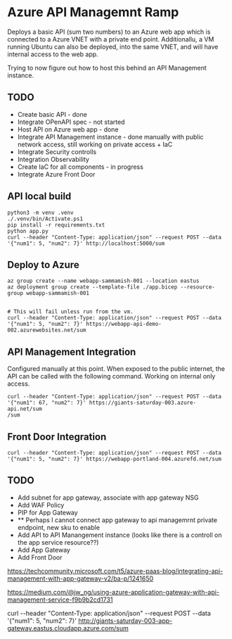 # Azure API Managemnt Ramp

Deploys a basic API (sum two numbers) to an Azure web app which is connected to a Azure VNET with a private end point. Additionallu, a VM running Ubuntu can also be deployed, into the same VNET, and will have internal access to the web app. 

Trying to now figure out how to host this behind an API Management instance.

## TODO

- Create basic API - done
- Integrate OPenAPI spec - not started
- Host API on Azure web app - done
- Integrate API Management instance - done manually with public network access, still working on private access + IaC
- Integrate Security controlls
- Integration Observability
- Create IaC for all components - in progress
- Integrate Azure Front Door

## API local build

```
python3 -m venv .venv
./.venv/bin/Activate.ps1
pip install -r requirements.txt
python app.py
curl --header "Content-Type: application/json" --request POST --data '{"num1": 5, "num2": 7}' http://localhost:5000/sum
```

## Deploy to Azure

```
az group create --name webapp-sammamish-001 --location eastus
az deployment group create --template-file ./app.bicep --resource-group webapp-sammamish-001  


# This will fail unless run from the vm. 
curl --header "Content-Type: application/json" --request POST --data '{"num1": 5, "num2": 7}' https://webapp-api-demo-002.azurewebsites.net/sum
```

## API Management Integration

Configured manually at this point. When exposed to the public internet, the API can be called with the following command. Working on internal only access.

```
curl --header "Content-Type: application/json" --request POST --data '{"num1": 67, "num2": 7}' https://giants-saturday-003.azure-api.net/sum
/sum

```

## Front Door Integration

```
curl --header "Content-Type: application/json" --request POST --data '{"num1": 5, "num2": 7}' https://webapp-portland-004.azurefd.net/sum
```

## TODO

- Add subnet for app gateway, associate with app gateway NSG
- Add WAF Policy
- PIP for App Gateway
- ** Perhaps I cannot connect app gateway to api managemrnt private endpoint, new sku to enable
- Add API to API Manangement instance (looks like there is a controll on the app service resource??)
- Add App Gateway
- Add Front Door

https://techcommunity.microsoft.com/t5/azure-paas-blog/integrating-api-management-with-app-gateway-v2/ba-p/1241650

https://medium.com/@jw_ng/using-azure-application-gateway-with-api-management-service-f9b9b2cd1731


curl --header "Content-Type: application/json" --request POST --data '{"num1": 5, "num2": 7}' http://giants-saturday-003-app-gateway.eastus.cloudapp.azure.com/sum